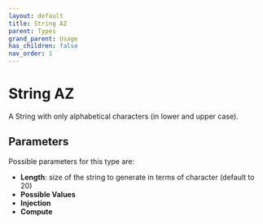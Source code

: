 ```yaml
---
layout: default
title: String AZ
parent: Types
grand_parent: Usage
has_children: false
nav_order: 1
---
```


# String AZ

A String with only alphabetical characters (in lower and upper case).

## Parameters

Possible parameters for this type are:

- **Length**: size of the string to generate in terms of character (default to 20)
- **Possible Values**
- **Injection**
- **Compute**


